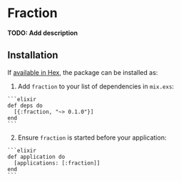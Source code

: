 # Fraction

**TODO: Add description**

## Installation

If [available in Hex](https://hex.pm/docs/publish), the package can be installed as:

  1. Add `fraction` to your list of dependencies in `mix.exs`:

    ```elixir
    def deps do
      [{:fraction, "~> 0.1.0"}]
    end
    ```

  2. Ensure `fraction` is started before your application:

    ```elixir
    def application do
      [applications: [:fraction]]
    end
    ```

